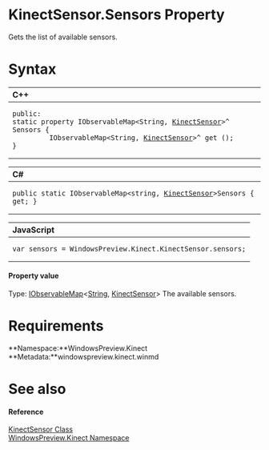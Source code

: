 KinectSensor.Sensors Property  
=============================  

Gets the list of available sensors. <span id="syntaxSection"></span>

Syntax  
======  

<table>
<colgroup>
<col width="100%" />
</colgroup>
<thead>
<tr class="header">
<th align="left">C++</th>
</tr>
</thead>
<tbody>
<tr class="odd">
<td align="left"><pre><code>public:  
static property IObservableMap&lt;String, <a href="../../KinectSensor_Class.md">KinectSensor</a>&gt;^ Sensors {  
         IObservableMap&lt;String, <a href="../../KinectSensor_Class.md">KinectSensor</a>&gt;^ get ();  
}</code></pre></td>
</tr>
</tbody>
</table>

<table>
<colgroup>
<col width="100%" />
</colgroup>
<thead>
<tr class="header">
<th align="left">C#</th>
</tr>
</thead>
<tbody>
<tr class="odd">
<td align="left"><pre><code>public static IObservableMap&lt;string, <a href="../../KinectSensor_Class.md">KinectSensor</a>&gt;Sensors { get; }</code></pre></td>
</tr>
</tbody>
</table>

<table>
<colgroup>
<col width="100%" />
</colgroup>
<thead>
<tr class="header">
<th align="left">JavaScript</th>
</tr>
</thead>
<tbody>
<tr class="odd">
<td align="left"><pre><code>var sensors = WindowsPreview.Kinect.KinectSensor.sensors;</code></pre></td>
</tr>
</tbody>
</table>

<span id="ID4ES"></span>
#### Property value  

Type: [IObservableMap](http://msdn.microsoft.com/en-us/library/br226050.aspx)\<[String](http://msdn.microsoft.com/en-us/library/system.string.aspx), [KinectSensor](../../KinectSensor_Class.md)\>
 The available sensors.  

<span id="requirements"></span>

Requirements  
============  

**Namespace:**WindowsPreview.Kinect  
**Metadata:**windowspreview.kinect.winmd  

<span id="ID4EEB"></span>

See also  
========  

<span id="ID4EGB"></span>
#### Reference  

[KinectSensor Class](../../KinectSensor_Class.md)  
 [WindowsPreview.Kinect Namespace](../../../Kinect.md)  



<!--Please do not edit the data in the comment block below.-->
<!--
TOCTitle : Sensors Property
RLTitle : KinectSensor.Sensors Property
KeywordK : Sensors property
KeywordK : KinectSensor.Sensors property
KeywordF : WindowsPreview.Kinect.KinectSensor.Sensors
KeywordF : KinectSensor.Sensors
KeywordF : Sensors
KeywordF : WindowsPreview.Kinect.KinectSensor.Sensors
KeywordA : P:WindowsPreview.Kinect.KinectSensor.Sensors
AssetID : P:WindowsPreview.Kinect.KinectSensor.Sensors
Locale : en-us
CommunityContent : 1
APIType : Managed
APILocation : windowspreview.kinect.winmd
APIName : WindowsPreview.Kinect.KinectSensor.Sensors
TargetOS : Windows
TopicType : kbSyntax
DevLang : VB
DevLang : CSharp
DevLang : JavaScript
DevLang : C++
DocSet : K4Wv2
ProjType : K4Wv2Proj
Technology : Kinect for Windows
Product : Kinect for Windows SDK v2
productversion : 20
-->

